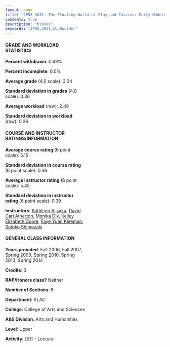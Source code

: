 ```yaml
---
layout: page
title: "JPNS 3831: The Floating World of Play and Passion: Early Modern Japanese Literature in Translation Statistics"
comments: true
description: "blanks"
keywords: "JPNS,3831,CU,Boulder"
---
```

<head>
<script src="https://ajax.googleapis.com/ajax/libs/jquery/2.1.3/jquery.min.js"></script>
<script src="https://dl.dropboxusercontent.com/s/pc42nxpaw1ea4o9/highcharts.js?dl=0"></script>
<!-- <script src="../assets/js/highcharts.js"></script> -->
<style type="text/css">@font-face {
	font-family: "Bebas Neue";
	src: url(https://www.filehosting.org/file/details/544349/BebasNeue Regular.otf) format("opentype");
	}
	h1.Bebas { 
		font-family: "Bebas Neue", Verdana, Tahoma;
	}
</style>
</head>
<body>
	<div id="container" style="float: right; width: 45%; height: 88%; margin-left: 2.5%; margin-right: 2.5%;"></div>
	<script language="JavaScript">
		$(document).ready(function() {
		var chart = {type: 'column'};
		var title = {text: 'Grade Distribution'};
		var xAxis = {categories: ['A','B','C','D','F'],crosshair: true};
		var yAxis = {min: 0,title: {text: 'Percentage'}};
		var tooltip = {headerFormat: '<center><b><span style="font-size:20px">{point.key}</span></b></center>',
		               pointFormat: '<td style="padding:0"><b>{point.y:.1f}%</b></td>',
		               footerFormat: '</table>',shared: true,useHTML: true};
		var plotOptions = {column: {pointPadding: 0.0,borderWidth: 0}};  
		var credits = {enabled: false};var series= [{name: 'Percent',data: [36.22,44.46,12.69,3.7,2.94,]}];
		var json = {};
		json.chart = chart;
		json.title = title;
		json.tooltip = tooltip;
		json.xAxis = xAxis;
		json.yAxis = yAxis;  
		json.series = series;
		json.plotOptions = plotOptions;  
		json.credits = credits;
		$('#container').highcharts(json);
	});
	</script>
</body>
			   
#### GRADE AND WORKLOAD STATISTICS

**Percent withdrawn**: 0.69%

**Percent incomplete**: 0.0%

**Average grade** (4.0 scale): 3.04

**Standard deviation in grades** (4.0 scale): 0.36

**Average workload** (raw): 2.48

**Standard deviation in workload** (raw): 0.26

#### COURSE AND INSTRUCTOR RATINGS/INFORMATION

**Average course rating** (6 point scale): 5.15

**Standard deviation in course rating** (6 point scale): 0.36

**Average instructor rating** (6 point scale): 5.45

**Standard deviation in instructor rating** (6 point scale): 0.39

**Instructors**: <a href='../../instructors/Kathleen_Ajisaka'>Kathleen Ajisaka</a>, <a href='../../instructors/David_Carl_Atherton'>David Carl Atherton</a>, <a href='../../instructors/Monika_Dix'>Monika Dix</a>, <a href='../../instructors/Kelley_Elizabeth_Doore'>Kelley Elizabeth Doore</a>, <a href='../../instructors/Faye_Yuan_Kleeman'>Faye Yuan Kleeman</a>, <a href='../../instructors/Satoko_Shimazaki'>Satoko Shimazaki</a>

#### GENERAL CLASS INFORMATION

**Years provided**: Fall 2006, Fall 2007, Spring 2009, Spring 2010, Spring 2013, Spring 2014

**Credits**: 3

**RAP/Honors class?** Neither

**Number of Sections**: 6

**Department**: ALAC

**College**: College of Arts and Sciences

**A&S Division**: Arts and Humanities

**Level**: Upper

**Activity**: LEC - Lecture
